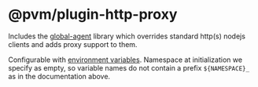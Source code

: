 # @pvm/plugin-http-proxy

Includes the [global-agent](https://www.npmjs.com/package/global-agent) library which overrides
standard http(s) nodejs clients and adds proxy support to them.

Configurable with [environment variables](https://www.npmjs.com/package/global-agent#environment-variables).
Namespace at initialization we specify as empty, so variable names do not contain a prefix
`${NAMESPACE}_` as in the documentation above.